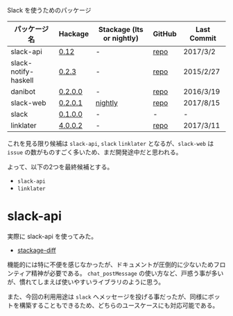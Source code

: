 Slack を使うためのパッケージ

パッケージ名 | Hackage | Stackage (lts or nightly) | GitHub | Last Commit
-----------|---------|----------|----------------|--------|
slack-api | [0.12](https://hackage.haskell.org/package/slack-api-0.12) | - | [repo](https://github.com/mpickering/slack-api) | 2017/3/2
slack-notify-haskell | [0.2.3](https://hackage.haskell.org/package/slack-notify-haskell-0.2.3) | - | [repo](https://github.com/tattsun/slack-notify-haskell) | 2015/2/27
danibot | [0.2.0.0](https://hackage.haskell.org/package/danibot-0.2.0.0) | - | [repo](https://github.com/danidiaz/danibot) | 2016/3/19
slack-web | [0.2.0.1](https://hackage.haskell.org/package/slack-web-0.2.0.1) | [nightly](https://www.stackage.org/package/slack-web) | [repo](https://github.com/jpvillaisaza/slack-web) | 2017/8/15
slack | [0.1.0.0](https://hackage.haskell.org/package/slack-0.1.0.0) | - | - | -
linklater | [4.0.0.2](https://hackage.haskell.org/package/linklater-4.0.0.2) | - | [repo](https://github.com/hlian/linklater) | 2017/3/11

これを見る限り候補は `slack-api`, `slack` `linklater` となるが、`slack-web` は `issue` の数がものすごく多いため、まだ開発途中だと思われる。

よって、以下の2つを最終候補とする。

- `slack-api`
- `linklater`

# slack-api
実際に slack-api を使ってみた。

- [stackage-diff](https://github.com/e-bigmoon/stackage-diff)

機能的には特に不便を感じなかったが、ドキュメントが圧倒的に少ないためフロンティア精神が必要である。
`chat_postMessage` の使い方など、戸惑う事が多いが、慣れてしまえば使いやすいライブラリのように思う。

また、今回の利用用途は `slack` へメッセージを投げる事だったが、同様にボットを構築することもできるため、どちらのユースケースにも対応可能である。
